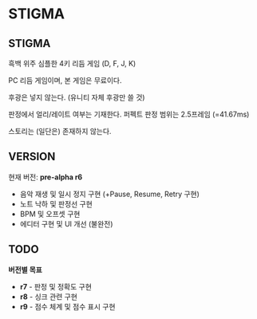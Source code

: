 # STIGMA

## STIGMA
흑백 위주 심플한 4키 리듬 게임 (D, F, J, K)

PC 리듬 게임이며, 본 게임은 무료이다.

후광은 넣지 않는다. (유니티 자체 후광만 쓸 것)

판정에서 얼리/레이트 여부는 기재한다.
퍼펙트 판정 범위는 2.5프레임 (=41.67ms)

스토리는 (일단은) 존재하지 않는다.
## VERSION
현재 버전: **pre-alpha r6**
 * 음악 재생 및 일시 정지 구현 (+Pause, Resume, Retry 구현)
 * 노트 낙하 및 판정선 구현
 * BPM 및 오프셋 구현
 * 에디터 구현 및 UI 개선 (불완전)
## TODO
**버전별 목표**
 * **r7** - 판정 및 정확도 구현
 * **r8** - 싱크 관련 구현
 * **r9** - 점수 체계 및 점수 표시 구현
